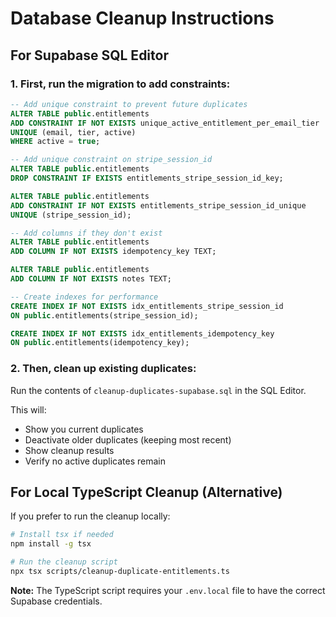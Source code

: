 # Database Cleanup Instructions

## For Supabase SQL Editor

### 1. First, run the migration to add constraints:

```sql
-- Add unique constraint to prevent future duplicates
ALTER TABLE public.entitlements 
ADD CONSTRAINT IF NOT EXISTS unique_active_entitlement_per_email_tier 
UNIQUE (email, tier, active) 
WHERE active = true;

-- Add unique constraint on stripe_session_id
ALTER TABLE public.entitlements 
DROP CONSTRAINT IF EXISTS entitlements_stripe_session_id_key;

ALTER TABLE public.entitlements 
ADD CONSTRAINT IF NOT EXISTS entitlements_stripe_session_id_unique 
UNIQUE (stripe_session_id);

-- Add columns if they don't exist
ALTER TABLE public.entitlements 
ADD COLUMN IF NOT EXISTS idempotency_key TEXT;

ALTER TABLE public.entitlements 
ADD COLUMN IF NOT EXISTS notes TEXT;

-- Create indexes for performance
CREATE INDEX IF NOT EXISTS idx_entitlements_stripe_session_id 
ON public.entitlements(stripe_session_id);

CREATE INDEX IF NOT EXISTS idx_entitlements_idempotency_key 
ON public.entitlements(idempotency_key);
```

### 2. Then, clean up existing duplicates:

Run the contents of `cleanup-duplicates-supabase.sql` in the SQL Editor.

This will:
- Show you current duplicates
- Deactivate older duplicates (keeping most recent)
- Show cleanup results
- Verify no active duplicates remain

## For Local TypeScript Cleanup (Alternative)

If you prefer to run the cleanup locally:

```bash
# Install tsx if needed
npm install -g tsx

# Run the cleanup script
npx tsx scripts/cleanup-duplicate-entitlements.ts
```

**Note:** The TypeScript script requires your `.env.local` file to have the correct Supabase credentials.
